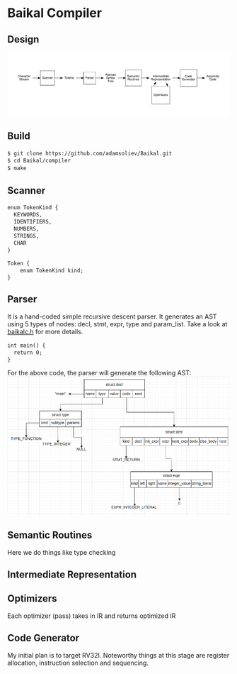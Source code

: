 # Baikal Compiler

## Design

![Compiler Design](./assets/compiler_stages.png)

## Build
```bash
$ git clone https://github.com/adamsoliev/Baikal.git
$ cd Baikal/compiler 
$ make
```

## Scanner

```
enum TokenKind {
  KEYWORDS,
  IDENTIFIERS,
  NUMBERS,
  STRINGS,
  CHAR
}
```

```
Token {
    enum TokenKind kind;
}
```

## Parser 
It is a hand-coded simple recursive descent parser. It generates an AST using 5 types of nodes: decl, stmt, expr, type and param_list. Take a look at [baikalc.h](./baikalc.h) for more details.
```
int main() {
  return 0;
}
```
For the above code, the parser will generate the following AST:
![First Example](./assets/first_example.png)

## Semantic Routines
Here we do things like type checking

## Intermediate Representation


## Optimizers
Each optimizer (pass) takes in IR and returns optimized IR

## Code Generator
My initial plan is to target RV32I. 
Noteworthy things at this stage are register allocation, instruction selection and
sequencing.

